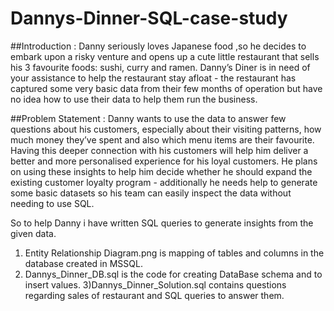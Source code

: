 # Dannys-Dinner-SQL-case-study
##Introduction :
Danny seriously loves Japanese food ,so he decides to embark upon a risky venture and opens up a cute little restaurant that sells his 3 favourite foods: sushi, curry and ramen.
Danny’s Diner is in need of your assistance to help the restaurant stay afloat - the restaurant has captured some very basic data from their few months of operation but have no idea how to use their data to help them run the business.

##Problem Statement :
Danny wants to use the data to answer  few questions about his customers, especially about their visiting patterns, how much money they’ve spent and also which menu items are their favourite. Having this deeper connection with his customers will help him deliver a better and more personalised experience for his loyal customers.
He plans on using these insights to help him decide whether he should expand the existing customer loyalty program - additionally he needs help to generate some basic datasets so his team can easily inspect the data without needing to use SQL.

So to help Danny i have written SQL queries to generate insights from the given data.
1) Entity Relationship Diagram.png is mapping of tables and columns in the database created in MSSQL.
2) Dannys_Dinner_DB.sql is the code for creating DataBase schema and to insert values.
3)Dannys_Dinner_Solution.sql contains questions regarding sales of restaurant and SQL queries to answer them.
